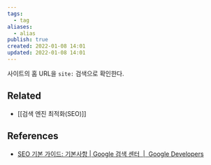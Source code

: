 ```yaml
---
tags:
  - tag
aliases:
  - alias
publish: true
created: 2022-01-08 14:01
updated: 2022-01-08 14:01
---
```


사이트의 홈 URL을 `site:` 검색으로 확인한다.

## Related

- [[검색 엔진 최적화(SEO)]]

## References

- [SEO 기본 가이드: 기본사항 | Google 검색 센터  |  Google Developers](https://developers.google.com/search/docs/beginner/seo-starter-guide#determine-whether-your-site-is-in-googles-index)